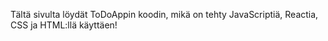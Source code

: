 Tältä sivulta löydät ToDoAppin koodin, mikä on tehty JavaScriptiä, Reactia, CSS ja HTML:llä käyttäen!

